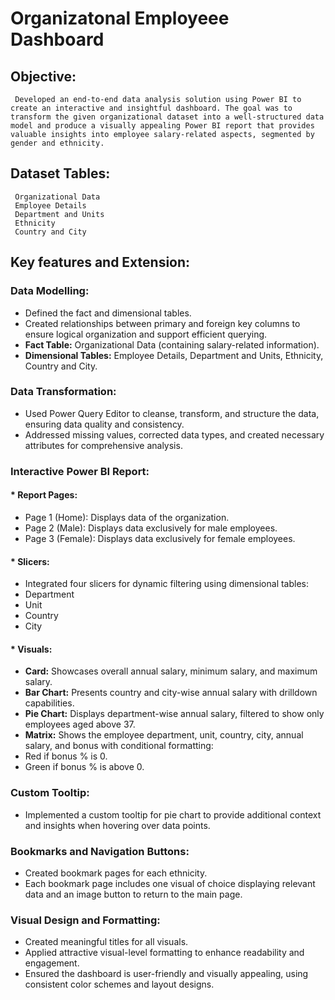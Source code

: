 # Organizatonal Employeee Dashboard
## Objective:
     Developed an end-to-end data analysis solution using Power BI to create an interactive and insightful dashboard. The goal was to transform the given organizational dataset into a well-structured data model and produce a visually appealing Power BI report that provides valuable insights into employee salary-related aspects, segmented by gender and ethnicity.
## Dataset Tables:
     Organizational Data
     Employee Details
     Department and Units
     Ethnicity
     Country and City
## Key features and Extension:
### Data Modelling:
* Defined the fact and dimensional tables.
* Created relationships between primary and foreign key columns to ensure logical organization and support efficient querying.
* **Fact Table:** Organizational Data (containing salary-related information).
* **Dimensional Tables:** Employee Details, Department and Units, Ethnicity, Country and City.
### Data Transformation:
* Used Power Query Editor to cleanse, transform, and structure the data, ensuring data quality and consistency.
* Addressed missing values, corrected data types, and created necessary attributes for comprehensive analysis.
### Interactive Power BI Report:
#### * Report Pages:
* Page 1 (Home): Displays data of the organization.
* Page 2 (Male): Displays data exclusively for male employees.
* Page 3 (Female): Displays data exclusively for female employees.
#### * Slicers: 
* Integrated four slicers for dynamic filtering using dimensional tables:
* Department
* Unit
* Country
* City
#### * Visuals:
* **Card:**  Showcases overall annual salary, minimum salary, and maximum salary.
* **Bar Chart:**  Presents country and city-wise annual salary with drilldown capabilities.
* **Pie Chart:**  Displays department-wise annual salary, filtered to show only employees aged above 37.
* **Matrix:** Shows the employee department, unit, country, city, annual salary, and bonus with conditional formatting:
* Red if bonus % is 0.
* Green if bonus % is above 0.
### Custom Tooltip: 
* Implemented a custom tooltip for pie chart to provide additional context and insights when hovering over data points.
### Bookmarks and Navigation Buttons:
* Created bookmark pages for each ethnicity.
* Each bookmark page includes one visual of choice displaying relevant data and an image button to return to the main page.
### Visual Design and Formatting:
* Created meaningful titles for all visuals.
* Applied attractive visual-level formatting to enhance readability and engagement.
* Ensured the dashboard is user-friendly and visually appealing, using consistent color schemes and layout designs.



